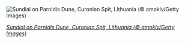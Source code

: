 
![Sundial on Parnidis Dune, Curonian Spit, Lithuania (© amoklv/Getty Images)](https://cn.bing.com//th?id=OHR.ParnidisSundial_EN-US9491593439_1920x1080.jpg&rf=LaDigue_1920x1080.jpg&pid=hp)

*[Sundial on Parnidis Dune, Curonian Spit, Lithuania (© amoklv/Getty Images)](https://www.bing.com/search?q=curonian+spit+dunes&form=hpcapt&filters=HpDate%3a%2220210320_0700%22)*
